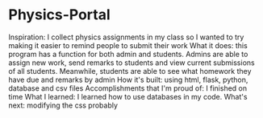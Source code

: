# Physics-Portal
Inspiration: I collect physics assignments in my class so I wanted to try making it easier to remind people to submit their work
What it does: this program has a function for both admin and students. Admins are able to assign new work, send remarks to students and view current submissions of all students. Meanwhile, students are able to see what homework they have due and remarks by admin
How it's built: using html, flask, python, database and csv files
Accomplishments that I'm proud of: I finished on time
What I learned: I learned how to use databases in my code.
What's next: modifying the css probably
